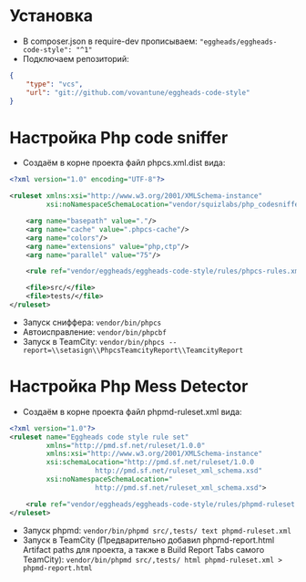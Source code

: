 # Установка

- В composer.json в require-dev прописываем:
  `"eggheads/eggheads-code-style": "^1"`
- Подключаем репозиторий:

```json
{
    "type": "vcs",
    "url": "git://github.com/vovantune/eggheads-code-style"
}
```

# Настройка Php code sniffer

- Создаём в корне проекта файл phpcs.xml.dist вида:

```xml
<?xml version="1.0" encoding="UTF-8"?>

<ruleset xmlns:xsi="http://www.w3.org/2001/XMLSchema-instance"
         xsi:noNamespaceSchemaLocation="vendor/squizlabs/php_codesniffer/phpcs.xsd">

    <arg name="basepath" value="."/>
    <arg name="cache" value=".phpcs-cache"/>
    <arg name="colors"/>
    <arg name="extensions" value="php,ctp"/>
    <arg name="parallel" value="75"/>

    <rule ref="vendor/eggheads/eggheads-code-style/rules/phpcs-rules.xml"/>

    <file>src/</file>
    <file>tests/</file>
</ruleset>
```

- Запуск сниффера:
  `vendor/bin/phpcs`
- Автоисправление:
  `vendor/bin/phpcbf`
- Запуск в TeamCity:
  `vendor/bin/phpcs --report=\\setasign\\PhpcsTeamcityReport\\TeamcityReport`

# Настройка Php Mess Detector

- Создаём в корне проекта файл phpmd-ruleset.xml вида:

```xml
<?xml version="1.0"?>
<ruleset name="Eggheads code style rule set"
         xmlns="http://pmd.sf.net/ruleset/1.0.0"
         xmlns:xsi="http://www.w3.org/2001/XMLSchema-instance"
         xsi:schemaLocation="http://pmd.sf.net/ruleset/1.0.0
                     http://pmd.sf.net/ruleset_xml_schema.xsd"
         xsi:noNamespaceSchemaLocation="
                     http://pmd.sf.net/ruleset_xml_schema.xsd">

    <rule ref="vendor/eggheads/eggheads-code-style/rules/phpmd-ruleset.xml"/>
</ruleset>
```

- Запуск phpmd:
  `vendor/bin/phpmd src/,tests/ text phpmd-ruleset.xml`
- Запуск в TeamCity (Предварительно добавил phpmd-report.html Artifact paths для проекта, а также в Build Report Tabs
  самого TeamCity):
  `vendor/bin/phpmd src/,tests/ html phpmd-ruleset.xml > phpmd-report.html`
